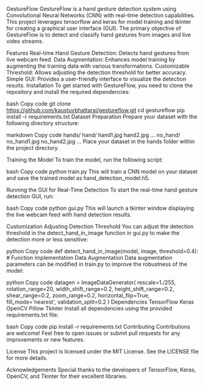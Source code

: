 GestureFlow
GestureFlow is a hand gesture detection system using Convolutional Neural Networks (CNN) with real-time detection capabilities. This project leverages tensorflow and keras for model training and tkinter for creating a graphical user interface (GUI). The primary objective of GestureFlow is to detect and classify hand gestures from images and live video streams.

Features
Real-time Hand Gesture Detection: Detects hand gestures from live webcam feed.
Data Augmentation: Enhances model training by augmenting the training data with various transformations.
Customizable Threshold: Allows adjusting the detection threshold for better accuracy.
Simple GUI: Provides a user-friendly interface to visualize the detection results.
Installation
To get started with GestureFlow, you need to clone the repository and install the required dependencies:

bash
Copy code
git clone https://github.com/kaustuvbhattarai/gestureflow.git
cd gestureflow
pip install -r requirements.txt
Dataset Preparation
Prepare your dataset with the following directory structure:

markdown
Copy code
hands/
    hand/
        hand1.jpg
        hand2.jpg
        ...
    no_hand/
        no_hand1.jpg
        no_hand2.jpg
        ...
Place your dataset in the hands folder within the project directory.

Training the Model
To train the model, run the following script:

bash
Copy code
python train.py
This will train a CNN model on your dataset and save the trained model as hand_detection_model.h5.

Running the GUI for Real-Time Detection
To start the real-time hand gesture detection GUI, run:

bash
Copy code
python gui.py
This will launch a tkinter window displaying the live webcam feed with hand detection results.

Customization
Adjusting Detection Threshold
You can adjust the detection threshold in the detect_hand_in_image function in gui.py to make the detection more or less sensitive:

python
Copy code
def detect_hand_in_image(model, image, threshold=0.4):
    # Function implementation
Data Augmentation
Data augmentation parameters can be modified in train.py to improve the robustness of the model:

python
Copy code
datagen = ImageDataGenerator(
    rescale=1./255,
    rotation_range=20,
    width_shift_range=0.2,
    height_shift_range=0.2,
    shear_range=0.2,
    zoom_range=0.2,
    horizontal_flip=True,
    fill_mode='nearest',
    validation_split=0.2
)
Dependencies
TensorFlow
Keras
OpenCV
Pillow
Tkinter
Install all dependencies using the provided requirements.txt file:

bash
Copy code
pip install -r requirements.txt
Contributing
Contributions are welcome! Feel free to open issues or submit pull requests for any improvements or new features.

License
This project is licensed under the MIT License. See the LICENSE file for more details.

Acknowledgements
Special thanks to the developers of TensorFlow, Keras, OpenCV, and Tkinter for their excellent libraries.

